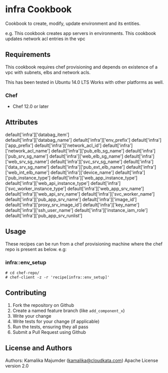 # infra Cookbook

Cookbook to create, modify, update environment and its entities.

e.g.
This cookbook creates app servers in environments.
This cookbook updates network acl entries in the vpc

## Requirements

This cookbook requires chef provisioning and depends on existence of a vpc with subnets, elbs and network acls.

This has been tested in Ubuntu 14.0 LTS
Works with other platforms as well.

### Chef

- Chef 12.0 or later

## Attributes

default['infra']['databag_item']     
default['infra']['databag_name'] 
default['infra']['env_prefix'] 
default['infra']['app_prefix'] 
default['infra']['network_acl_id'] 
default['infra']['network_acl_name'] 
default['infra']['pub_elb_sg_name'] 
default['infra']['pub_srv_sg_name'] 
default['infra']['web_elb_sg_name'] 
default['infra']['web_srv_sg_name'] 
default['infra']['svc_srv_sg_name'] 
default['infra']['data_srv_sg_name']
default['infra']['pub_ext_elb_name']
default['infra']['web_int_elb_name']
default['infra']['device_name']
default['infra']['pub_instance_type']
default['infra']['web_app_instance_type']
default['infra']['web_api_instance_type']
default['infra']['svc_worker_instance_type']
default['infra']['web_app_srv_name']
default['infra']['web_api_srv_name']
default['infra']['svc_worker_name'] 
default['infra']['pub_app_srv_name']
default['infra']['image_id']
default['infra']['proxy_srv_image_id'] 
default['infra']['key_name']
default['infra']['ssh_user_name']
default['infra']['instance_iam_role']
default['infra']['pub_app_srv_runlist']


## Usage

These recipes can be run from a chef provisioning machine where the chef repo is present as below.
e.g:

### infra::env_setup

    # cd chef-repo/
    # chef-client -z -r 'recipe[infra::env_setup]'


## Contributing

1. Fork the repository on Github
2. Create a named feature branch (like `add_component_x`)
3. Write your change
4. Write tests for your change (if applicable)
5. Run the tests, ensuring they all pass
6. Submit a Pull Request using Github

## License and Authors

Authors: Kamalika Majumder (kamalika@cloudkata.com)
Apache License version 2.0

